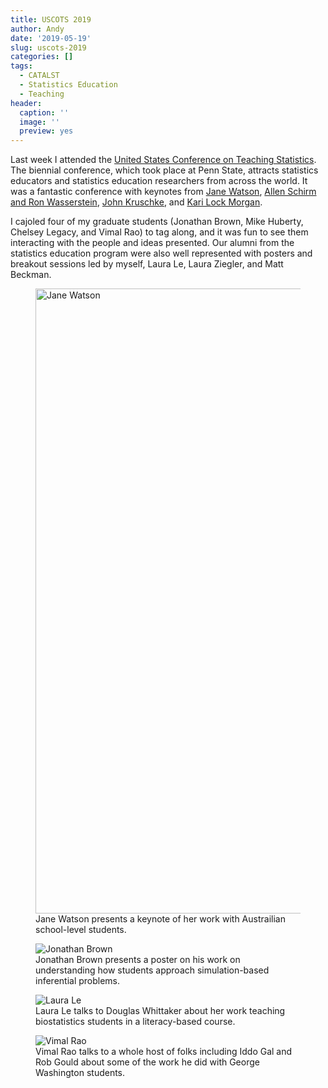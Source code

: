 ```yaml
---
title: USCOTS 2019
author: Andy
date: '2019-05-19'
slug: uscots-2019
categories: []
tags:
  - CATALST
  - Statistics Education
  - Teaching
header:
  caption: ''
  image: ''
  preview: yes
---
```

Last week I attended the [United States Conference on Teaching Statistics](https://www.causeweb.org/cause/uscots/uscots19/program). The biennial conference, which took place at Penn State, attracts statistics educators and statistics education researchers from across the world. It was a fantastic conference with keynotes from [Jane Watson](https://www.causeweb.org/cause/uscots/uscots19/keynote/1), [Allen Schirm and Ron Wasserstein](https://www.causeweb.org/cause/uscots/uscots19/keynote/2), [John Kruschke](https://www.causeweb.org/cause/uscots/uscots19/keynote/3), and [Kari Lock Morgan](https://www.causeweb.org/cause/uscots/uscots19/keynote/4). 

I cajoled four of my graduate students (Jonathan Brown, Mike Huberty, Chelsey Legacy, and Vimal Rao) to tag along, and it was fun to see them interacting with the people and ideas presented. Our alumni from the statistics education program were also well represented with posters and breakout sessions led by myself, Laura Le, Laura Ziegler, and Matt Beckman. 

<figure>
<img src="/post/2019-05-19-uscots-2019_files/IMG_2636.png" alt="Jane Watson" width="750px" height="1000px"/>
<figcaption>Jane Watson presents a keynote of her work with Austrailian school-level students.</figcaption>
</figure>

<figure>
<img src=" /post/2019-05-19-uscots-2019_files/IMG_2637.JPG" alt="Jonathan Brown" />
<figcaption>Jonathan Brown presents a poster on his work on understanding how students approach simulation-based inferential problems.</figcaption>
</figure>

<figure>
<img src="/post/2019-05-19-uscots-2019_files/IMG_2640.JPG" alt="Laura Le" />
<figcaption>Laura Le talks to Douglas Whittaker about her work teaching biostatistics students in a literacy-based course.</figcaption>
</figure>

<figure>
<img src="/post/2019-05-19-uscots-2019_files/IMG_2643.JPG" alt="Vimal Rao" />
<figcaption>Vimal Rao talks to a whole host of folks including Iddo Gal and Rob Gould about some of the work he did with George Washington students.</figcaption>
</figure>

